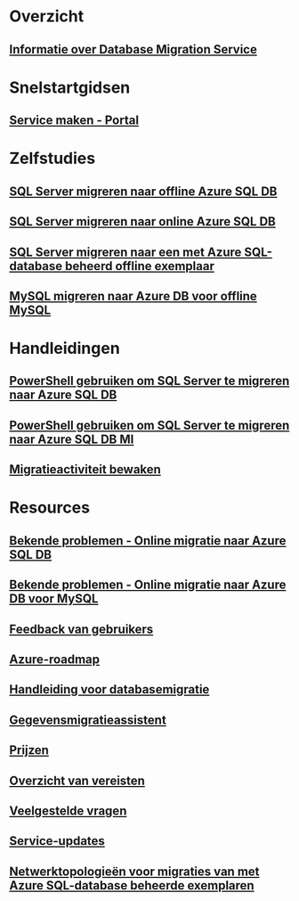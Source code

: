 # Overzicht
## [Informatie over Database Migration Service](dms-overview.md)

# Snelstartgidsen
## [Service maken - Portal](quickstart-create-data-migration-service-portal.md)

# Zelfstudies
## [SQL Server migreren naar offline Azure SQL DB](tutorial-sql-server-to-azure-sql.md)
## [SQL Server migreren naar online Azure SQL DB](tutorial-sql-server-azure-sql-online.md)
## [SQL Server migreren naar een met Azure SQL-database beheerd offline exemplaar](tutorial-sql-server-to-managed-instance.md)
## [MySQL migreren naar Azure DB voor offline MySQL](tutorial-mysql-azure-mysql-online.md)

# Handleidingen
## [PowerShell gebruiken om SQL Server te migreren naar Azure SQL DB](howto-sql-server-to-azure-sql-powershell.md)
## [PowerShell gebruiken om SQL Server te migreren naar Azure SQL DB MI](howto-sql-server-to-azure-sql-mi-powershell.md)
## [Migratieactiviteit bewaken](how-to-monitor-migration-activity.md)

# Resources
## [Bekende problemen - Online migratie naar Azure SQL DB](known-issues-azure-sql-online.md)
## [Bekende problemen - Online migratie naar Azure DB voor MySQL](known-issues-azure-mysql-online.md)
## [Feedback van gebruikers](https://feedback.azure.com/forums/906100-azure-database-migration-service)
## [Azure-roadmap](https://azure.microsoft.com/roadmap/)
## [Handleiding voor databasemigratie](https://aka.ms/datamigration)
## [Gegevensmigratieassistent](https://aka.ms/dma)
## [Prijzen](https://aka.ms/dms-pricing)
## [Overzicht van vereisten](pre-reqs.md)
## [Veelgestelde vragen](faq.md)
## [Service-updates](https://azure.microsoft.com/updates/?product=database-migration)
## [Netwerktopologieën voor migraties van met Azure SQL-database beheerde exemplaren](resource-network-topologies.md)
